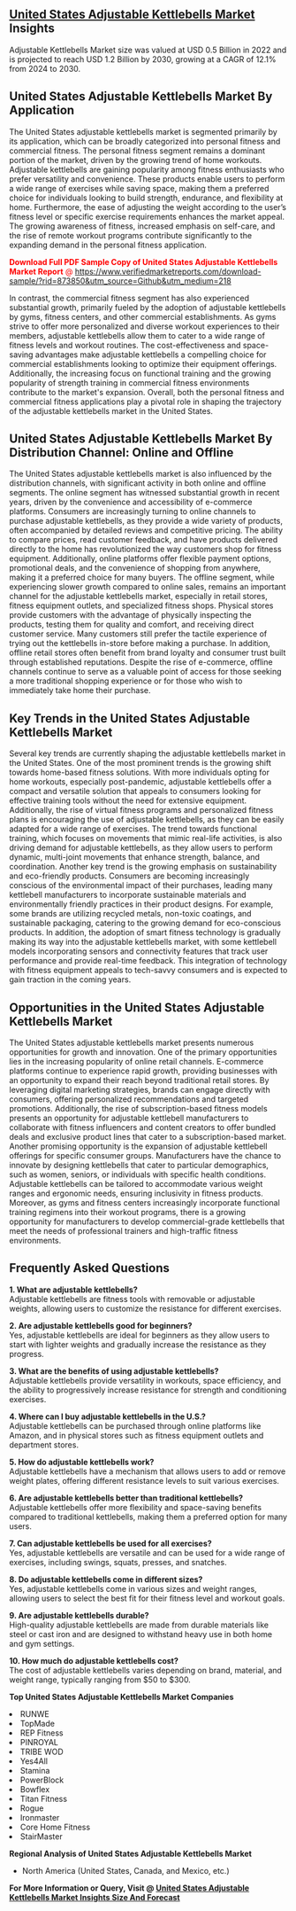 <h2><a href="https://www.verifiedmarketreports.com/download-sample/?rid=873850&amp;utm_source=Github&amp;utm_medium=218" target="_blank">United States Adjustable Kettlebells Market</a> Insights</h2><p>Adjustable Kettlebells Market size was valued at USD 0.5 Billion in 2022 and is projected to reach USD 1.2 Billion by 2030, growing at a CAGR of 12.1% from 2024 to 2030.</p><p><h2>United States Adjustable Kettlebells Market By Application</h2> <p>The United States adjustable kettlebells market is segmented primarily by its application, which can be broadly categorized into personal fitness and commercial fitness. The personal fitness segment remains a dominant portion of the market, driven by the growing trend of home workouts. Adjustable kettlebells are gaining popularity among fitness enthusiasts who prefer versatility and convenience. These products enable users to perform a wide range of exercises while saving space, making them a preferred choice for individuals looking to build strength, endurance, and flexibility at home. Furthermore, the ease of adjusting the weight according to the user’s fitness level or specific exercise requirements enhances the market appeal. The growing awareness of fitness, increased emphasis on self-care, and the rise of remote workout programs contribute significantly to the expanding demand in the personal fitness application. <p><span class=""><span style="color: #ff0000;"><strong>Download Full PDF Sample Copy of United States Adjustable Kettlebells Market Report</strong> @ </span><a href="https://www.verifiedmarketreports.com/download-sample/?rid=873850&amp;utm_source=Github&amp;utm_medium=218" target="_blank">https://www.verifiedmarketreports.com/download-sample/?rid=873850&amp;utm_source=Github&amp;utm_medium=218</a></span></p> In contrast, the commercial fitness segment has also experienced substantial growth, primarily fueled by the adoption of adjustable kettlebells by gyms, fitness centers, and other commercial establishments. As gyms strive to offer more personalized and diverse workout experiences to their members, adjustable kettlebells allow them to cater to a wide range of fitness levels and workout routines. The cost-effectiveness and space-saving advantages make adjustable kettlebells a compelling choice for commercial establishments looking to optimize their equipment offerings. Additionally, the increasing focus on functional training and the growing popularity of strength training in commercial fitness environments contribute to the market's expansion. Overall, both the personal fitness and commercial fitness applications play a pivotal role in shaping the trajectory of the adjustable kettlebells market in the United States. <h2>United States Adjustable Kettlebells Market By Distribution Channel: Online and Offline</h2> <p>The United States adjustable kettlebells market is also influenced by the distribution channels, with significant activity in both online and offline segments. The online segment has witnessed substantial growth in recent years, driven by the convenience and accessibility of e-commerce platforms. Consumers are increasingly turning to online channels to purchase adjustable kettlebells, as they provide a wide variety of products, often accompanied by detailed reviews and competitive pricing. The ability to compare prices, read customer feedback, and have products delivered directly to the home has revolutionized the way customers shop for fitness equipment. Additionally, online platforms offer flexible payment options, promotional deals, and the convenience of shopping from anywhere, making it a preferred choice for many buyers. The offline segment, while experiencing slower growth compared to online sales, remains an important channel for the adjustable kettlebells market, especially in retail stores, fitness equipment outlets, and specialized fitness shops. Physical stores provide customers with the advantage of physically inspecting the products, testing them for quality and comfort, and receiving direct customer service. Many customers still prefer the tactile experience of trying out the kettlebells in-store before making a purchase. In addition, offline retail stores often benefit from brand loyalty and consumer trust built through established reputations. Despite the rise of e-commerce, offline channels continue to serve as a valuable point of access for those seeking a more traditional shopping experience or for those who wish to immediately take home their purchase. <h2>Key Trends in the United States Adjustable Kettlebells Market</h2> <p>Several key trends are currently shaping the adjustable kettlebells market in the United States. One of the most prominent trends is the growing shift towards home-based fitness solutions. With more individuals opting for home workouts, especially post-pandemic, adjustable kettlebells offer a compact and versatile solution that appeals to consumers looking for effective training tools without the need for extensive equipment. Additionally, the rise of virtual fitness programs and personalized fitness plans is encouraging the use of adjustable kettlebells, as they can be easily adapted for a wide range of exercises. The trend towards functional training, which focuses on movements that mimic real-life activities, is also driving demand for adjustable kettlebells, as they allow users to perform dynamic, multi-joint movements that enhance strength, balance, and coordination. Another key trend is the growing emphasis on sustainability and eco-friendly products. Consumers are becoming increasingly conscious of the environmental impact of their purchases, leading many kettlebell manufacturers to incorporate sustainable materials and environmentally friendly practices in their product designs. For example, some brands are utilizing recycled metals, non-toxic coatings, and sustainable packaging, catering to the growing demand for eco-conscious products. In addition, the adoption of smart fitness technology is gradually making its way into the adjustable kettlebells market, with some kettlebell models incorporating sensors and connectivity features that track user performance and provide real-time feedback. This integration of technology with fitness equipment appeals to tech-savvy consumers and is expected to gain traction in the coming years. <h2>Opportunities in the United States Adjustable Kettlebells Market</h2> <p>The United States adjustable kettlebells market presents numerous opportunities for growth and innovation. One of the primary opportunities lies in the increasing popularity of online retail channels. E-commerce platforms continue to experience rapid growth, providing businesses with an opportunity to expand their reach beyond traditional retail stores. By leveraging digital marketing strategies, brands can engage directly with consumers, offering personalized recommendations and targeted promotions. Additionally, the rise of subscription-based fitness models presents an opportunity for adjustable kettlebell manufacturers to collaborate with fitness influencers and content creators to offer bundled deals and exclusive product lines that cater to a subscription-based market. Another promising opportunity is the expansion of adjustable kettlebell offerings for specific consumer groups. Manufacturers have the chance to innovate by designing kettlebells that cater to particular demographics, such as women, seniors, or individuals with specific health conditions. Adjustable kettlebells can be tailored to accommodate various weight ranges and ergonomic needs, ensuring inclusivity in fitness products. Moreover, as gyms and fitness centers increasingly incorporate functional training regimens into their workout programs, there is a growing opportunity for manufacturers to develop commercial-grade kettlebells that meet the needs of professional trainers and high-traffic fitness environments. <h2>Frequently Asked Questions</h2> <p><strong>1. What are adjustable kettlebells?</strong><br>Adjustable kettlebells are fitness tools with removable or adjustable weights, allowing users to customize the resistance for different exercises.</p> <p><strong>2. Are adjustable kettlebells good for beginners?</strong><br>Yes, adjustable kettlebells are ideal for beginners as they allow users to start with lighter weights and gradually increase the resistance as they progress.</p> <p><strong>3. What are the benefits of using adjustable kettlebells?</strong><br>Adjustable kettlebells provide versatility in workouts, space efficiency, and the ability to progressively increase resistance for strength and conditioning exercises.</p> <p><strong>4. Where can I buy adjustable kettlebells in the U.S.?</strong><br>Adjustable kettlebells can be purchased through online platforms like Amazon, and in physical stores such as fitness equipment outlets and department stores.</p> <p><strong>5. How do adjustable kettlebells work?</strong><br>Adjustable kettlebells have a mechanism that allows users to add or remove weight plates, offering different resistance levels to suit various exercises.</p> <p><strong>6. Are adjustable kettlebells better than traditional kettlebells?</strong><br>Adjustable kettlebells offer more flexibility and space-saving benefits compared to traditional kettlebells, making them a preferred option for many users.</p> <p><strong>7. Can adjustable kettlebells be used for all exercises?</strong><br>Yes, adjustable kettlebells are versatile and can be used for a wide range of exercises, including swings, squats, presses, and snatches.</p> <p><strong>8. Do adjustable kettlebells come in different sizes?</strong><br>Yes, adjustable kettlebells come in various sizes and weight ranges, allowing users to select the best fit for their fitness level and workout goals.</p> <p><strong>9. Are adjustable kettlebells durable?</strong><br>High-quality adjustable kettlebells are made from durable materials like steel or cast iron and are designed to withstand heavy use in both home and gym settings.</p> <p><strong>10. How much do adjustable kettlebells cost?</strong><br>The cost of adjustable kettlebells varies depending on brand, material, and weight range, typically ranging from $50 to $300.</p> </p><p><strong>Top United States Adjustable Kettlebells Market Companies</strong></p><div data-test-id=""><p><li>RUNWE</li><li> TopMade</li><li> REP Fitness</li><li> PINROYAL</li><li> TRIBE WOD</li><li> Yes4All</li><li> Stamina</li><li> PowerBlock</li><li> Bowflex</li><li> Titan Fitness</li><li> Rogue</li><li> Ironmaster</li><li> Core Home Fitness</li><li> StairMaster</li></p><div><strong>Regional Analysis of&nbsp;United States Adjustable Kettlebells Market</strong></div><ul><li dir="ltr"><p dir="ltr">North America&nbsp;(United States, Canada, and Mexico, etc.)</p></li></ul><p><strong>For More Information or Query, Visit @&nbsp;</strong><strong><a href="https://www.verifiedmarketreports.com/product/adjustable-kettlebells-market/?utm_source=Github&amp;utm_medium=218" target="_blank">United States Adjustable Kettlebells Market Insights Size And Forecast</a></strong></p></div>
